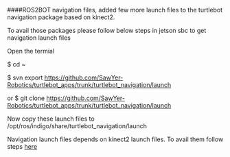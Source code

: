 ####ROS2BOT navigation files, added few more launch files to the turtlebot navigation package based on kinect2.

To avail those packages please follow below steps in jetson sbc to get navigation launch files

Open the termial

$ cd ~

$ svn export https://github.com/SawYer-Robotics/turtlebot_apps/trunk/turtlebot_navigation/launch

or
$ git clone https://github.com/SawYer-Robotics/turtlebot_apps/trunk/turtlebot_navigation/launch

Now copy these launch files to /opt/ros/indigo/share/turtlebot_navigation/launch

Navigation launch files depends on kinect2 launch files. To avail them follow steps [here](https://github.com/SawYer-Robotics/Ros2Bot/tree/master/kinect2-launch)

